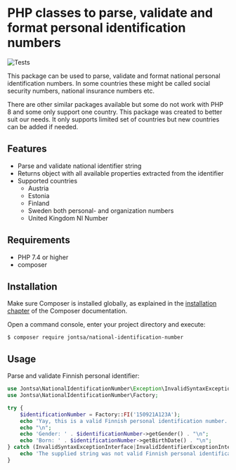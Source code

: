 # PHP classes to parse, validate and format personal identification numbers

![Tests](https://github.com/Jontsa/national-identification-number/workflows/Tests/badge.svg)

This package can be used to parse, validate and format national personal identification numbers. In some countries
these might be called social security numbers, national insurance numbers etc.

There are other similar packages available but some do not work with PHP 8 and some only support one country. This
package was created to better suit our needs. It only supports limited set of countries but new countries can be added
if needed.

## Features

- Parse and validate national identifier string
- Returns object with all available properties extracted from the identifier
- Supported countries
  - Austria
  - Estonia
  - Finland
  - Sweden both personal- and organization numbers
  - United Kingdom NI Number

## Requirements

- PHP 7.4 or higher
- composer

## Installation

Make sure Composer is installed globally, as explained in the
[installation chapter](https://getcomposer.org/doc/00-intro.md)
of the Composer documentation.

Open a command console, enter your project directory and execute:

```console
$ composer require jontsa/national-identification-number
```

## Usage

Parse and validate Finnish personal identifier:

```php
use Jontsa\NationalIdentificationNumber\Exception\InvalidSyntaxExceptionInterface;
use Jontsa\NationalIdentificationNumber\Factory;

try {
    $identificationNumber = Factory::FI('150921A123A');
    echo 'Yay, this is a valid Finnish personal identification number.';
    echo "\n";
    echo 'Gender: ' . $identificationNumber->getGender() . "\n";
    echo 'Born: ' . $identificationNumber->getBirthDate() . "\n";
} catch (InvalidSyntaxExceptionInterface|InvalidIdentifierExceptionInterface $e) {
    echo 'The supplied string was not valid Finnish personal identification number';
}
```
